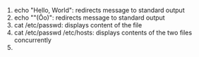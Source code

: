 1. echo "Hello, World": redirects message to standard output
2. echo "\"(Ôo)": redirects message to standard output
3. cat /etc/passwd: displays content of the file
4. cat /etc/passwd /etc/hosts: displays contents of the two files concurrently
5. 
